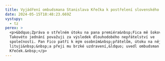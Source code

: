 ```yaml
---
title: Vyjádření ombudsmana Stanislava Křečka k postřelení slovenského premiéra Fica
date: 2024-05-15T18:48:23.669Z
vystupy:
  - tz
perex: >
  <p>&bdquo;Zpráva o střelném útoku na pana premiéra&nbsp;Fica mě šokovala.
  Takovéto jednání považuji za výsledek dlouhodobého nepřátelství ve
  společnosti. Pan Fico patří k mým osobním&nbsp;přátelům, útoku na něj velice
  lituji&nbsp;&nbsp;a přeji mu brzké uzdravení,&ldquo; uvedl ombudsman Stanislav
  Křeček.&nbsp;</p>
---
```

